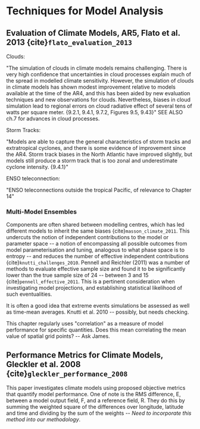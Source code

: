 # Techniques for Model Analysis

## Evaluation of Climate Models, AR5, Flato et al. 2013 {cite}`flato_evaluation_2013`

Clouds:

"The simulation of clouds in climate models remains challenging. There is very high confidence that uncertainties in cloud processes explain much of the spread in modelled climate sensitivity. However, the simulation of clouds in climate models has shown modest improvement relative to models available at the time of the AR4, and this has been aided by new evaluation techniques and new observations for clouds. Nevertheless, biases in cloud simulation lead to regional errors on cloud radiative effect of several tens of watts per square meter. {9.2.1, 9.4.1, 9.7.2, Figures 9.5, 9.43}" SEE ALSO ch.7 for advances in cloud processes.

Storm Tracks:

"Models are able to capture the general characteristics of storm tracks and extratropical cyclones, and there is some evidence of improvement since the AR4. Storm track biases in the North Atlantic have improved slightly, but models still produce a storm track that is too zonal and underestimate cyclone intensity. {9.4.1}"

ENSO teleconnection:

"ENSO teleconnections outside the tropical Pacific, of relevance to Chapter 14"


### Multi-Model Ensembles

Components are often shared between modelling centres, which has led different models to inherit the same biases {cite}`masson_climate_2011`. This undercuts the notion of independent contributions to the model or parameter space -- a notion of encompassing all possible outcomes from model parameterisation and tuning, analogous to what phase space is to entropy -- and reduces the number of effective independent contributions {cite}`knutti_challenges_2010`. Pennell and Reichler (2011) was a number of methods to evaluate effective sample size and found it to be significantly lower than the true sample size of 24 -- between 3 and 15 {cite}`pennell_effective_2011`. This is a pertinent consideration when investigating model projections, and establishing statistical likelihood of such eventualities. 


It is often a good idea that extreme events simulations be assessed as well as time-mean averages. Knutti et al. 2010 -- possibly, but needs checking.

This chapter regularly uses "correlation" as a measure of model performance for specific quantities. Does this mean correlating the mean value of spatial grid points? -- Ask James.



## Performance Metrics for Climate Models, Gleckler et al. 2008 {cite}`gleckler_performance_2008`

This paper investigates climate models using proposed objective metrics that quantify model performance. One of note is the RMS difference, E, between a model output field, F, and a reference field, R. They do this by summing the weighted square of the differences over longitude, latitude and time and dividing by the sum of the weights -- _Need to incorporate this method into our methodology_.

